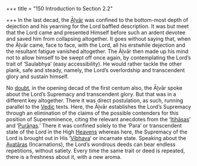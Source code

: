 +++
title = "150 Introduction to Section 2.2"

+++
In the last decad, the [Āḻvār](/definition/aḻvar#vaishnavism "show Āḻvār definitions") was confined to the bottom-most depth of dejection and his yearning for the Lord baffled description. It was but meet that the Lord came and presented Himself before such an ardent devotee and saved him from collapsing altogether. It goes without saying that, when the Āḻvār came, face to face, with the Lord, all his erstwhile dejection and the resultant fatigue vanished altogether. The Āḻvār then made up his mind not to allow himself to be swept off once again, by contemplating the Lord’s trait of ‘Saulabhya’ (easy accessibility). He would rather tackle the other plank, safe and steady, namely, the Lord’s overlordship and transcendent glory and sustain himself.

No [doubt](/definition/doubt#history "show doubt definitions"), in the opening decad of the first centum also, the Āḻvār spoke about the Lord’s Supremacy and transcendent glory. But that was in a different key altogether. There it was direct postulation, as such, running parallel to the [Vedic](/definition/veda#vaishnavism "show Vedic definitions") texts. Here, the Āḻvār establishes the Lord’s Supremacy through an elimination of the claims of the possible contenders for this position of Supereminence, citing the relevant anecdotes from the ‘[Itihāsas](/definition/itihasa#vaishnavism "show Itihāsas definitions")’ and ‘[Purāṇas](/definition/purana#vaishnavism "show Purāṇas definitions").’ There it was confined solely to the ‘Para’ or transcendent state of the Lord in the High [Heavens](/definition/heaven#history "show Heavens definitions") whereas here, the Supremacy of the Lord is brought out in His ‘[Vibhava](/definition/vibhava#vaishnavism "show Vibhava definitions")’ or incarnate state. Speaking about the [Avatāras](/definition/avatara#vaishnavism "show Avatāras definitions") (Incarnations), the Lord’s wondrous deeds can bear endless repetitions, without satiety. Every time the same trait or deed is repeated, there is a freshness about it, with a new aroma.


